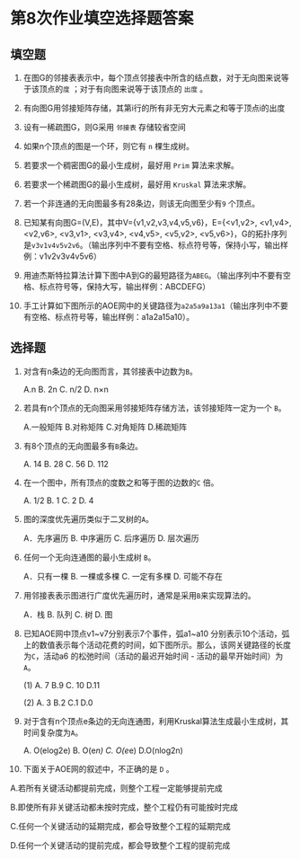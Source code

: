 # 第8次作业填空选择题答案

## 填空题

1. 在图G的邻接表表示中，每个顶点邻接表中所含的结点数，对于无向图来说等于该顶点的`度` ；对于有向图来说等于该顶点的 `出度` 。

2. 有向图G用邻接矩阵存储，其第i行的所有非无穷大元素之和等于顶点i的出度

3. 设有一稀疏图G，则G采用  `邻接表` 存储较省空间

4. 如果n个顶点的图是一个环，则它有    `n`    棵生成树。

5. 若要求一个稠密图G的最小生成树，最好用 `Prim`   算法来求解。

6. 若要求一个稀疏图G的最小生成树，最好用  `Kruskal` 算法来求解。

7. 若一个非连通的无向图最多有28条边，则该无向图至少有`9` 个顶点。

8. 已知某有向图G=(V,E)，其中V={v1,v2,v3,v4,v5,v6}，E={<v1,v2>, <v1,v4>, <v2,v6>, <v3,v1>, <v3,v4>, <v4,v5>, <v5,v2>, <v5,v6>}，G的拓扑序列是`v3v1v4v5v2v6`。（输出序列中不要有空格、标点符号等，保持小写，输出样例：v1v2v3v4v5v6）

9. 用迪杰斯特拉算法计算下图中A到G的最短路径为`ABEG`。（输出序列中不要有空格、标点符号等，保持大写，输出样例：ABCDEFG）

10. 手工计算如下图所示的AOE网中的关键路径为`a2a5a9a13a1`（输出序列中不要有空格、标点符号等，输出样例：a1a2a15a10）。

## 选择题

1. 对含有n条边的无向图而言，其邻接表中边数为`B`。

    A.n          B. 2n             C. n/2                D. n×n

2. 若具有n个顶点的无向图采用邻接矩阵存储方法，该邻接矩阵一定为一个 `B`。

    A.一般矩阵        B.对称矩阵        C.对角矩阵        D.稀疏矩阵

3. 有8个顶点的无向图最多有`B`条边。

    A. 14     B. 28     C. 56     D. 112

4. 在一个图中，所有顶点的度数之和等于图的边数的`C` 倍。

    A. 1/2      B. 1      C. 2      D. 4

5. 图的深度优先遍历类似于二叉树的`A`。

    A．先序遍历      B. 中序遍历     C. 后序遍历    D. 层次遍历

6. 任何一个无向连通图的最小生成树 `B`。

    A．只有一棵     B. 一棵或多棵     C. 一定有多棵    D. 可能不存在

7. 用邻接表表示图进行广度优先遍历时，通常是采用`B`来实现算法的。

    A．栈            B. 队列            C. 树             D. 图

8. 已知AOE网中顶点v1~v7分别表示7个事件，弧a1~a10 分别表示10个活动，弧上的数值表示每个活动花费的时间，如下图所示。那么，该网关键路径的长度为`C`，活动a6 的松弛时间（活动的最迟开始时间 - 活动的最早开始时间）为`A`。

    (1) A. 7      B.9       C. 10        D.11

    (2) A. 3      B.2       C.1           D.0

9. 对于含有n个顶点e条边的无向连通图，利用Kruskal算法生成最小生成树，其时间复杂度为`A`。

    A. O(elog2e)      B. O(e*n)        C. O(e*e)           D.O(nlog2n)

10. 下面关于AOE网的叙述中，不正确的是 `D` 。

  A.若所有关键活动都提前完成，则整个工程一定能够提前完成

  B.即使所有非关键活动都未按时完成，整个工程仍有可能按时完成

  C.任何一个关键活动的延期完成，都会导致整个工程的延期完成

  D.任何一个关键活动的提前完成，都会导致整个工程的提前完成